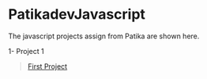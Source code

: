 # PatikadevJavascript
The javascript projects assign from Patika are shown here.

1- Project 1 
> <ins>[First Project](https://github.com/zeyn-app/PatikadevJavascript/tree/main/project1)
